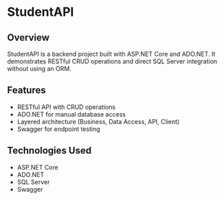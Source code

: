 # StudentAPI
## Overview
StudentAPI is a backend project built with ASP.NET Core and ADO.NET. It demonstrates RESTful CRUD operations and direct SQL Server integration without using an ORM.

## Features
- RESTful API with CRUD operations
- ADO.NET for manual database access
- Layered architecture (Business, Data Access, API, Client)
- Swagger for endpoint testing

## Technologies Used
- ASP.NET Core
- ADO.NET
- SQL Server
- Swagger

